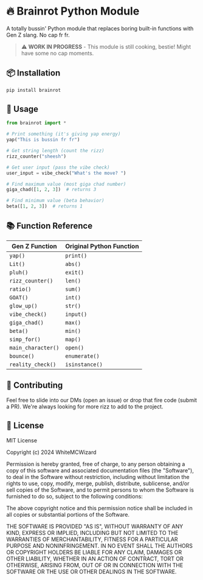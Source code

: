 # 🔥 Brainrot Python Module 

A totally bussin' Python module that replaces boring built-in functions with Gen Z slang. No cap fr fr.

> ⚠️ **WORK IN PROGRESS** - This module is still cooking, bestie! Might have some no cap moments.

## 📦 Installation

```bash
pip install brainrot
```

## 🚀 Usage

```python
from brainrot import *

# Print something (it's giving yap energy)
yap("This is bussin fr fr")

# Get string length (count the rizz)
rizz_counter("sheesh")

# Get user input (pass the vibe check)
user_input = vibe_check("What's the move? ")

# Find maximum value (most giga chad number)
giga_chad([1, 2, 3])  # returns 3

# Find minimum value (beta behavior)
beta([1, 2, 3])  # returns 1
```

## 📚 Function Reference

| Gen Z Function | Original Python Function |
|---------------|-------------------------|
| `yap()` | `print()` |
| `Lit()` | `abs()` |
| `pluh()` | `exit()` |
| `rizz_counter()` | `len()` |
| `ratio()` | `sum()` |
| `GOAT()` | `int()` |
| `glow_up()` | `str()` |
| `vibe_check()` | `input()` |
| `giga_chad()` | `max()` |
| `beta()` | `min()` |
| `simp_for()` | `map()` |
| `main_character()` | `open()` |
| `bounce()` | `enumerate()` |
| `reality_check()` | `isinstance()` |

## 🤝 Contributing

Feel free to slide into our DMs (open an issue) or drop that fire code (submit a PR). We're always looking for more rizz to add to the project.

## 📜 License

MIT License

Copyright (c) 2024 WhiteMCWizard

Permission is hereby granted, free of charge, to any person obtaining a copy
of this software and associated documentation files (the "Software"), to deal
in the Software without restriction, including without limitation the rights
to use, copy, modify, merge, publish, distribute, sublicense, and/or sell
copies of the Software, and to permit persons to whom the Software is
furnished to do so, subject to the following conditions:

The above copyright notice and this permission notice shall be included in all
copies or substantial portions of the Software.

THE SOFTWARE IS PROVIDED "AS IS", WITHOUT WARRANTY OF ANY KIND, EXPRESS OR
IMPLIED, INCLUDING BUT NOT LIMITED TO THE WARRANTIES OF MERCHANTABILITY,
FITNESS FOR A PARTICULAR PURPOSE AND NONINFRINGEMENT. IN NO EVENT SHALL THE
AUTHORS OR COPYRIGHT HOLDERS BE LIABLE FOR ANY CLAIM, DAMAGES OR OTHER
LIABILITY, WHETHER IN AN ACTION OF CONTRACT, TORT OR OTHERWISE, ARISING FROM,
OUT OF OR IN CONNECTION WITH THE SOFTWARE OR THE USE OR OTHER DEALINGS IN THE
SOFTWARE.
